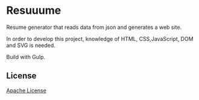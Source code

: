 # Resuuume
Resume generator that reads data from json and generates a web site.

In order to develop this project, knowledge of HTML, CSS,JavaScript, DOM and SVG is needed.

Build with Gulp.

## License

[Apache License](LICENSE)